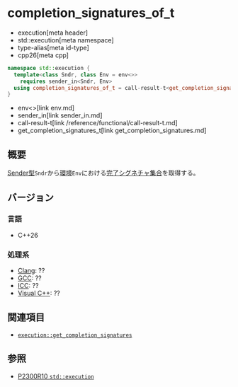 # completion_signatures_of_t
* execution[meta header]
* std::execution[meta namespace]
* type-alias[meta id-type]
* cpp26[meta cpp]

```cpp
namespace std::execution {
  template<class Sndr, class Env = env<>>
    requires sender_in<Sndr, Env>
  using completion_signatures_of_t = call-result-t<get_completion_signatures_t, Sndr, Env>;
}
```
* env<>[link env.md]
* sender_in[link sender_in.md]
* call-result-t[link /reference/functional/call-result-t.md]
* get_completion_signatures_t[link get_completion_signatures.md]

## 概要
[Sender型](sender.md)`Sndr`から[環境](../queryable.md)`Env`における[完了シグネチャ集合](completion_signatures.md)を取得する。


## バージョン
### 言語
- C++26

### 処理系
- [Clang](/implementation.md#clang): ??
- [GCC](/implementation.md#gcc): ??
- [ICC](/implementation.md#icc): ??
- [Visual C++](/implementation.md#visual_cpp): ??


## 関連項目
- [`execution::get_completion_signatures`](get_completion_signatures.md)


## 参照
- [P2300R10 `std::execution`](https://www.open-std.org/jtc1/sc22/wg21/docs/papers/2024/p2300r10.html)
